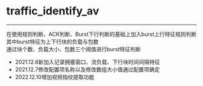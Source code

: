 # traffic_identify_av
---
在使用规则判断、ACK判断、Burst下行判断的基础上加入burst上行特征规则判断\
其中burst特征为上下行块的负载与包数\
通过块个数、负载大小、包数三个阈值进行burst特征判断
* 2021.12.6新加入记录拥塞窗口、流负载、下行块时间间隔特征
* 2021.12.7修改配置项名称以及修改数组大小值通过配置项确定
* 2022.12.10增加视频指纹提取功能